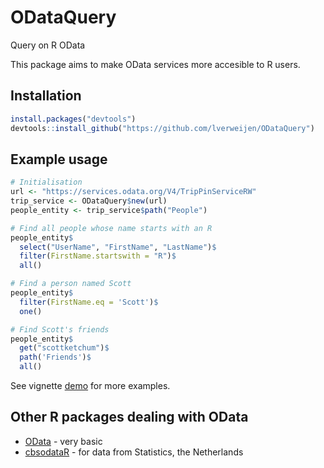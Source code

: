 # ODataQuery #
Query on R OData

This package aims to make OData services more accesible to R users.

## Installation ##

```R
install.packages("devtools")
devtools::install_github("https://github.com/lverweijen/ODataQuery")
```

## Example usage ##

```R
# Initialisation
url <- "https://services.odata.org/V4/TripPinServiceRW"
trip_service <- ODataQuery$new(url)
people_entity <- trip_service$path("People")

# Find all people whose name starts with an R
people_entity$
  select("UserName", "FirstName", "LastName")$
  filter(FirstName.startswith = "R")$
  all()

# Find a person named Scott
people_entity$
  filter(FirstName.eq = 'Scott')$
  one()

# Find Scott's friends
people_entity$
  get("scottketchum")$
  path('Friends')$
  all()
```

See vignette [demo](vignettes/demo.Rmd) for more examples.

## Other R packages dealing with OData ##

- [OData](https://cran.r-project.org/web/packages/OData/) - very basic
- [cbsodataR](https://cran.r-project.org/web/packages/cbsodataR/) - for data from Statistics, the Netherlands

